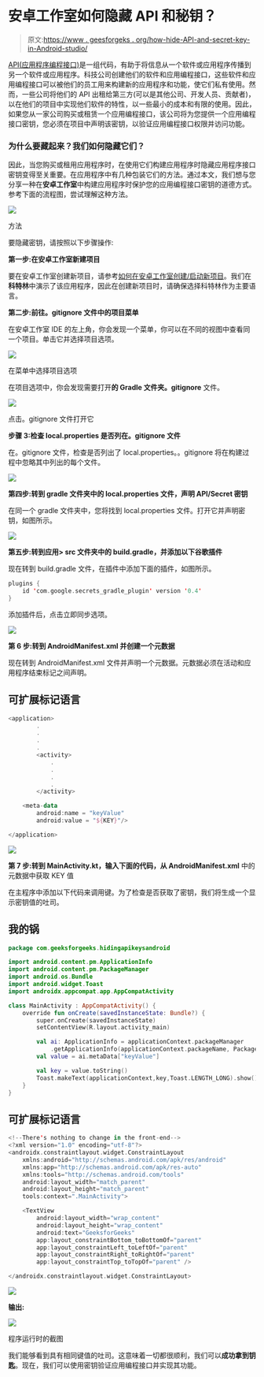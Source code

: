 # 安卓工作室如何隐藏 API 和秘钥？

> 原文:[https://www . geesforgeks . org/how-hide-API-and-secret-key-in-Android-studio/](https://www.geeksforgeeks.org/how-to-hide-api-and-secret-keys-in-android-studio/)

[API(应用程序编程接口)](https://www.geeksforgeeks.org/what-is-api-how-it-is-useful-in-web-development/)是一组代码，有助于将信息从一个软件或应用程序传播到另一个软件或应用程序。科技公司创建他们的软件和应用编程接口，这些软件和应用编程接口可以被他们的员工用来构建新的应用程序和功能，使它们私有使用。然而，一些公司将他们的 API 出租给第三方(可以是其他公司、开发人员、贡献者)，以在他们的项目中实现他们软件的特性，以一些最小的成本和有限的使用。因此，如果您从一家公司购买或租赁一个应用编程接口，该公司将为您提供一个应用编程接口密钥，您必须在项目中声明该密钥，以验证应用编程接口权限并访问功能。

### 为什么要藏起来？我们如何隐藏它们？

因此，当您购买或租用应用程序时，在使用它们构建应用程序时隐藏应用程序接口密钥变得至关重要。在应用程序中有几种包装它们的方法。通过本文，我们想与您分享一种在**安卓工作室**中构建应用程序时保护您的应用编程接口密钥的道德方式。参考下面的流程图，尝试理解这种方法。

![](img/8f46796d79e5f192b9466e960f9062f6.png)

方法

要隐藏密钥，请按照以下步骤操作:

**第一步:在安卓工作室新建项目**

要在安卓工作室创建新项目，请参考[如何在安卓工作室创建/启动新项目](https://www.geeksforgeeks.org/android-how-to-create-start-a-new-project-in-android-studio/)。我们在**科特林**中演示了该应用程序，因此在创建新项目时，请确保选择科特林作为主要语言。

**第二步:前往。gitignore 文件中的项目菜单**

在安卓工作室 IDE 的左上角，你会发现一个菜单，你可以在不同的视图中查看同一个项目。单击它并选择项目选项。

![](img/7c67e24bc943cd20c6b2fae22b07f59e.png)

在菜单中选择项目选项

在项目选项中，你会发现需要打开**的 Gradle 文件夹。gitignore** 文件。

![](img/c6e2e00fab1391b36f303f03f9c5b644.png)

点击。gitignore 文件打开它

**步骤 3:检查 local.properties 是否列在。gitignore 文件**

在。gitignore 文件，检查是否列出了 local.properties。。gitignore 将在构建过程中忽略其中列出的每个文件。

![](img/2665e3e922e88a9f49a8bed910225eb6.png)

**第四步:转到 gradle 文件夹中的 local.properties 文件，声明 API/Secret 密钥**

在同一个 gradle 文件夹中，您将找到 local.properties 文件。打开它并声明密钥，如图所示。

![](img/f1d4ea7b4df33a44644f34134f865743.png)

**第五步:转到应用> src 文件夹中的 build.gradle，并添加以下谷歌插件**

现在转到 build.gradle 文件，在插件中添加下面的插件，如图所示。

```kt
plugins {
    id 'com.google.secrets_gradle_plugin' version '0.4'
}
```

添加插件后，点击立即同步选项。

![](img/650fa5e91c2da82b3c94706fc9fbdc64.png)

**第 6 步:转到 AndroidManifest.xml 并创建一个元数据**

现在转到 AndroidManifest.xml 文件并声明一个元数据。元数据必须在活动和应用程序结束标记之间声明。

## 可扩展标记语言

```kt
<application>
        .
        .
        .
        .        
        <activity>
            .
            .
            .
            .
        </activity>

    <meta-data
        android:name = "keyValue"
        android:value = "${KEY}"/>

</application>
```

![](img/2c3508f25bc26900ebad55cca5285ad3.png)

**第 7 步:转到 MainActivity.kt，输入下面的代码，从 AndroidManifest.xml** 中的元数据中获取 KEY 值

在主程序中添加以下代码来调用键。为了检查是否获取了密钥，我们将生成一个显示密钥值的吐司。

## 我的锅

```kt
package com.geeksforgeeks.hidingapikeysandroid

import android.content.pm.ApplicationInfo
import android.content.pm.PackageManager
import android.os.Bundle
import android.widget.Toast
import androidx.appcompat.app.AppCompatActivity

class MainActivity : AppCompatActivity() {
    override fun onCreate(savedInstanceState: Bundle?) {
        super.onCreate(savedInstanceState)
        setContentView(R.layout.activity_main)

        val ai: ApplicationInfo = applicationContext.packageManager
            .getApplicationInfo(applicationContext.packageName, PackageManager.GET_META_DATA)
        val value = ai.metaData["keyValue"]

        val key = value.toString()
        Toast.makeText(applicationContext,key,Toast.LENGTH_LONG).show()
    }
}
```

## 可扩展标记语言

```kt
<!--There's nothing to change in the front-end-->
<?xml version="1.0" encoding="utf-8"?>
<androidx.constraintlayout.widget.ConstraintLayout 
    xmlns:android="http://schemas.android.com/apk/res/android"
    xmlns:app="http://schemas.android.com/apk/res-auto"
    xmlns:tools="http://schemas.android.com/tools"
    android:layout_width="match_parent"
    android:layout_height="match_parent"
    tools:context=".MainActivity">

    <TextView
        android:layout_width="wrap_content"
        android:layout_height="wrap_content"
        android:text="GeeksforGeeks"
        app:layout_constraintBottom_toBottomOf="parent"
        app:layout_constraintLeft_toLeftOf="parent"
        app:layout_constraintRight_toRightOf="parent"
        app:layout_constraintTop_toTopOf="parent" />

</androidx.constraintlayout.widget.ConstraintLayout>
```

![](img/c2a3f371ba564c29776657a3aa123af6.png)

**输出:**

![](img/69116912ea6263b200e51fca1cabae1a.png)

程序运行时的截图

我们能够看到具有相同键值的吐司。这意味着一切都很顺利，我们可以**成功拿到钥匙**。现在，我们可以使用密钥验证应用编程接口并实现其功能。